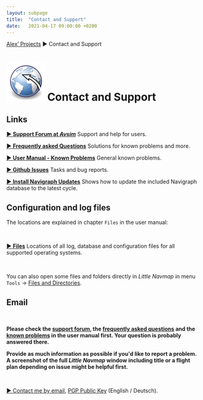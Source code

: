 ```yaml
---
layout: subpage
title:  "Contact and Support"
date:   2021-04-17 09:00:00 +0200
---
```

[Alex’ Projects](index.html) ► Contact and Support

# ![Little Navmap](assets/images/navroute.png) Contact and Support

## Links
[**► Support Forum at _Avsim_**](https://www.avsim.com/forum/780-little-navmap-little-navconnect-little-logbook-support-forum) Support and help for users.

[**► Frequently asked Questions**](littlenavmap-faq.html) Solutions for known problems and more.

[**► User Manual - Known Problems**](https://www.littlenavmap.org/manuals/littlenavmap/release/2.6/en/APPENDIX.html#problems) General known problems.

[**► Github Issues**](https://github.com/albar965/littlenavmap/issues) Tasks and bug reports.

[**► Install Navigraph Updates**](littlenavmap_navigraph.html) Shows how to update the included Navigraph database to the latest cycle.

## Configuration and log files

The locations are explained in chapter `Files` in the user manual:

<br/>

[**► Files**](https://www.littlenavmap.org/manuals/littlenavmap/release/2.6/en/FILES.html) Locations of all log, database and configuration files for all supported operating systems.

<br/>

You can also open some files and folders directly in *Little Navmap* in menu `Tools` -> [Files and Directories](https://www.littlenavmap.org/manuals/littlenavmap/release/2.6/en/MENUS.html#files-and-directories).

## Email

<br/>

**Please check the [support forum](https://www.avsim.com/forum/780-little-navmap-little-navconnect-little-logbook-support-forum),
the [frequently asked questions](littlenavmap-faq.html) and the [known problems](https://www.littlenavmap.org/manuals/littlenavmap/release/2.6/en/APPENDIX.html#problems) in the user manual first. Your question is probably answered there.**

**Provide as much information as possible if you'd like to report a problem.
A screenshot of the full *Little Navmap* window including title or a flight plan depending on issue might be helpful first.**

<br/>

<a href="alex AT littlenavmap DOT org"
   rel="nofollow"
   onclick="this.href='mailto:' + 'alex' + '@' + 'little' + 'nav' + 'map' + '.' + 'org'"
   onmouseleave="this.href='alex AT littlenavmap DOT org'"><span class="bold">► Contact me by email</span></a>,
<a rel="pgpkey" href="alex@littlenavmap.org.pubkey.asc">PGP Public Key</a> (English / Deutsch).

